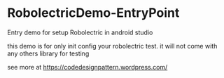 # RobolectricDemo-EntryPoint
Entry demo for setup Robolectric in android studio

this demo is for only init config your robolectric test. 
it will not come with any others library for testing 

see more at https://codedesignpattern.wordpress.com/
